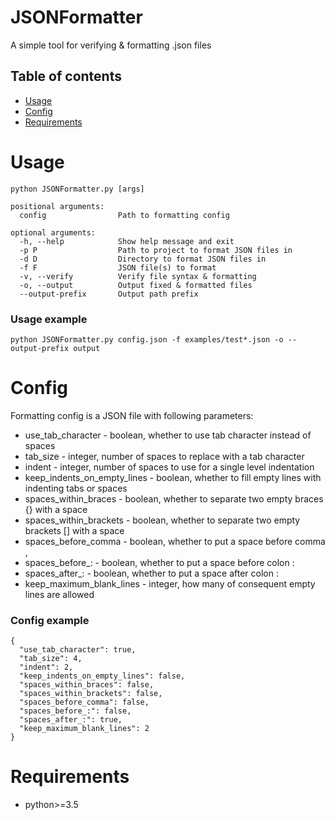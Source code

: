 # JSONFormatter

A simple tool for verifying & formatting .json files

## Table of contents

* [Usage](#usage)
* [Config](#config)
* [Requirements](#requirements)

# Usage

    python JSONFormatter.py [args]
    
    positional arguments:  
      config                Path to formatting config  
      
    optional arguments:  
      -h, --help            Show help message and exit  
      -p P                  Path to project to format JSON files in  
      -d D                  Directory to format JSON files in  
      -f F                  JSON file(s) to format  
      -v, --verify          Verify file syntax & formatting  
      -o, --output          Output fixed & formatted files  
      --output-prefix       Output path prefix
      
### Usage example

    python JSONFormatter.py config.json -f examples/test*.json -o --output-prefix output
    
# Config

Formatting config is a JSON file with following parameters:

- use_tab_character - boolean, whether to use tab character instead of spaces
- tab_size - integer, number of spaces to replace with a tab character
- indent - integer, number of spaces to use for a single level indentation
- keep_indents_on_empty_lines - boolean, whether to fill empty lines with indenting tabs or spaces
- spaces_within_braces - boolean, whether to separate two empty braces {} with a space
- spaces_within_brackets - boolean, whether to separate two empty brackets [] with a space
- spaces_before_comma - boolean, whether to put a space before comma ,
- spaces_before_: - boolean, whether to put a space before colon :
- spaces_after_: - boolean, whether to put a space after colon :
- keep_maximum_blank_lines - integer, how many of consequent empty lines are allowed

### Config example

    {
      "use_tab_character": true,
      "tab_size": 4,
      "indent": 2,
      "keep_indents_on_empty_lines": false,
      "spaces_within_braces": false,
      "spaces_within_brackets": false,
      "spaces_before_comma": false,
      "spaces_before_:": false,
      "spaces_after_:": true,
      "keep_maximum_blank_lines": 2
    }

# Requirements

- python>=3.5
